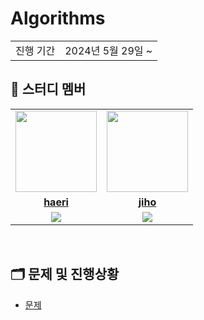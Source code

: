 # Algorithms

<table>
  <tr>
    <td>진행 기간</td>
    <td>2024년 5월 29일 ~ </td>
  </tr>
</table>

## 🤖 스터디 멤버

<table>
 <tr>
    <td align="center"><a href="https://github.com/haerihaeri"><img src="https://avatars.githubusercontent.com/haerihaeri" width="130px;" alt=""></a></td>
    <td align="center"><a href="https://github.com/yoounseules"><img src="https://avatars.githubusercontent.com/yoounseules" width="130px;" alt=""></a></td>
  </tr>
  <tr>
    <td align="center"><a href="https://github.com/haerihaeri"><b>haeri</b></a></td>
    <td align="center"><a href="https://github.com/yoounseules"><b>jiho</b></a></td>
  </tr>
  <tr> 
    <td align="center"><img src="https://img.shields.io/badge/python-007396.svg?&style=for-the-badge&logo=Python&logoColor=white"></td>
    <td align="center"><img src="https://img.shields.io/badge/python-007396.svg?&style=for-the-badge&logo=Python&logoColor=white"></td>
  </tr> 
</table>

<br/>


## 🗂️ 문제 및 진행상황
- [문제](https://github.com/haerihaeri/Algorithms/blob/main/docs/%EB%AC%B8%EC%A0%9C.md)
<br/>
